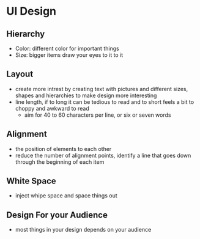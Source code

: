 # UI Design
## Hierarchy
- Color: different color for important things
- Size: bigger items draw your eyes to it to it

## Layout
- create more intrest by creating text with pictures and different sizes, shapes and hierarchies to make design more interesting
- line length, if to long it can be tedious to read and to short feels a bit to choppy and awkward to read
    - aim for 40 to 60 characters per line, or six or seven words

## Alignment
- the position of elements to each other
- reduce the number of alignment points, identify a line that goes down through the beginning of each item

## White Space
- inject whipe space and space things out

## Design For your Audience
- most things in your design depends on your audience